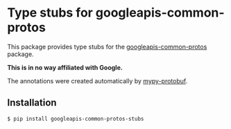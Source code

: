# Type stubs for googleapis-common-protos
This package provides type stubs for the [googleapis-common-protos](https://pypi.org/project/googleapis-common-protos/) package.

**This is in no way affiliated with Google.**

The annotations were created automatically by [mypy-protobuf](https://github.com/dropbox/mypy-protobuf).

## Installation
```shell script
$ pip install googleapis-common-protos-stubs
```
